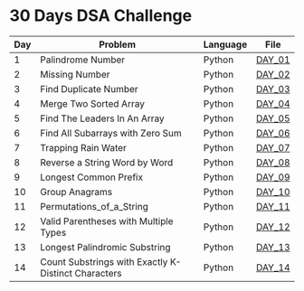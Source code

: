 # 30 Days DSA Challenge

| Day | Problem | Language | File |
|-----|---------|---------|------|
| 1   | Palindrome Number | Python | [DAY_01](day01/move_zeros_to_end.py) |
| 2   | Missing Number    | Python | [DAY_02](day02/missing_number.py) |
| 3   | Find Duplicate Number | Python | [DAY_03](day03/find_duplicate_number.py) |
| 4   | Merge Two Sorted Array | Python | [DAY_04](day04/merge_two_sortedarray.py) |
| 5   | Find The Leaders In An Array | Python | [DAY_05](day05/Find_the_Leaders_in_an_Array.py) |
| 6   | Find All Subarrays with Zero Sum | Python | [DAY_06](day06/Find_All_Subarrays_with_Zero_Sum.py) |
| 7   | Trapping Rain Water | Python | [DAY_07](day07/Trapping_Rain_Water.py)|
| 8   | Reverse a String Word by Word | Python | [DAY_08](day08/Reverse_a_String_Word_by_Word.py)|
| 9   | Longest Common Prefix | Python | [DAY_09](day09/Longest_Common_Prefix.py)|
| 10  | Group Anagrams | Python | [DAY_10](day10/Group_Anagrams.py)|
| 11  | Permutations_of_a_String | Python |[DAY_11](day11/Permutations_of_a_String.py)|
| 12  | Valid Parentheses with Multiple Types | Python |[DAY_12](day12/Valid_Parentheses_with_Multiple_Types.py)|
| 13  | Longest Palindromic Substring | Python |[DAY_13](day13/Longest_Palindromic_Substring.py)|
| 14  | Count Substrings with Exactly K-Distinct Characters  | Python |[DAY_14](day14/Count_Substrings_with_Exactly_K-Distinct_Characters.py)|
